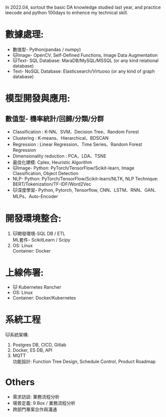 In 2022.04, sortout the basic DA knowledge studied last year, and practice leecode and python 100days to enhence my technical skill.

# 數據處理: 
- 數值型- Python(pandas / numpy)  
- :cat:Image- OpenCV, Self-Defined Functions, Image Data Augmentation  
- :cat:Text- SQL Database: MaraDB/MySQL/MSSQL (or any kind relational database)  
- Text- NoSQL Database: Elasticsearch/Virtuoso (or any kind of graph database)  

# 模型開發與應用:
## 數值型- 機率統計/回歸/分類/分群
- Classification : K-NN、SVM、Decision Tree、Random Forest  
- Clustering : K-means、Hierarchical、BDSCAN  
- Regression : Linear Regression、Time Series、Random Forest Regression  
- Dimensionality reduction : PCA、LDA、TSNE  
- 最佳化建模: Cplex, Heuristic Algorithm
- :cat:Image- Python: PyTorch/TensorFlow/Scikit-learn, Image Classification, Object Detection  
- NLP-  Python: PyTorch/TensorFlow/Scikit-learn/NLTK, NLP Technique: BERT/Tokenization/TF-IDF/Word2Vec  
- :cat:深度學習- Python, Pytorch, Tensorflow, CNN、LSTM、RNN、GAN、MLPs、Auto-Encoder  

# 開發環境整合: 
1. :cat:開發環境-SQL DB / ETL  
ML套件- ScikitLearn / Scipy  
2. OS: Linux  
Container: Docker  
# 上線佈署:   
- :cat: Kubernetes Rancher  
- OS: Linux  
- Container: Docker/Kubernetes  
# 系統工程
:cat:系統架構:   
1.	Postgres DB, CICD, Gitlab  
2.	Docker, ES DB,  API  
3.	MQTT  
功能設計: Function Tree Design, Schedule Control, Product Roadmap

# Others
- 需求訪談: 業務流程分析  
- 場景定義: 9 Box / 業務流程分析  
- 跨部門專案合作與溝通  



